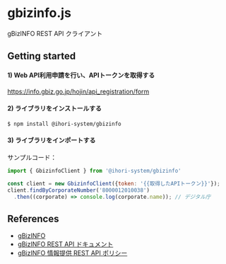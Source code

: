 gbizinfo.js
===
gBizINFO REST API クライアント

## Getting started

#### 1) Web API利用申請を行い、APIトークンを取得する

https://info.gbiz.go.jp/hojin/api_registration/form

#### 2) ライブラリをインストールする

```
$ npm install @ihori-system/gbizinfo
```

#### 3) ライブラリをインポートする

サンプルコード：

```javascript
import { GbizinfoClient } from '@ihori-system/gbizinfo'

const client = new GbizinfoClient({token: '{{取得したAPIトークン}}'});
client.findByCorporateNumber('8000012010038')
  .then((corporate) => console.log(corporate.name)); // デジタル庁
```

## References
- [gBizINFO](https://info.gbiz.go.jp/index.html)
- [gBizINFO REST API ドキュメント](https://info.gbiz.go.jp/hojin/swagger-ui.html)
- [gBizINFO 情報提供 REST API ポリシー](https://info.gbiz.go.jp/api-spec/document/policy.pdf)

